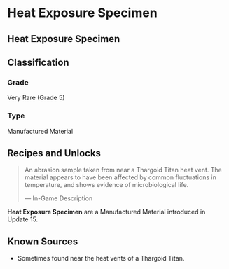 # Heat Exposure Specimen
##  Heat Exposure Specimen

## Classification

### Grade

Very Rare (Grade 5)

### Type

Manufactured Material

## Recipes and Unlocks

> 
> 
> An abrasion sample taken from near a Thargoid Titan heat vent. The material appears to have been affected by common fluctuations in temperature, and shows evidence of microbiological life.
> 
> 
> — In-Game Description
> 

**Heat Exposure Specimen** are a Manufactured Material introduced in Update 15.

## Known Sources

- Sometimes found near the heat vents of a Thargoid Titan.